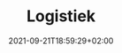 ---
title: "Logistiek"
date: 2021-09-21T18:59:29+02:00
draft: true
menu: main
description: "Tadam"
---